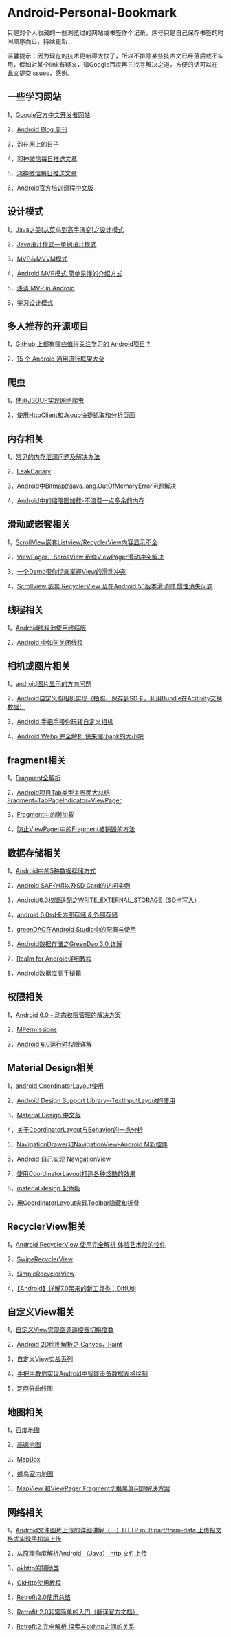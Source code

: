 # Android-Personal-Bookmark
只是对个人收藏的一些浏览过的网站或书签作个记录，序号只是自己保存书签的时间顺序而已，持续更新...

温馨提示：因为现在的技术更新得太快了，所以不排除某些技术文已经落后或不实用，假如对某个link有疑义，请Google百度再三找寻解决之道，方便的话可以在此文提交issues，感谢。

一些学习网站
-------
1，[Google官方中文开发者网站](https://developer.android.google.cn/index.html)

2，[Android Blog 周刊](http://www.androidblog.cn/)

3，[泡在网上的日子](http://www.jcodecraeer.com/)

4，[郭神微信每日推送文章](http://chuansong.me/account/guolin_blog)

5，[鸿神微信每日推送文章](http://chuansong.me/account/hongyangAndroid)

6，[Android官方培训课程中文版](http://hukai.me/android-training-course-in-chinese/index.html)


设计模式
-------
1，[Java之美[从菜鸟到高手演变]之设计模式](http://blog.csdn.net/zhangerqing/article/details/8194653)

2，[Java设计模式—单例设计模式](http://blog.csdn.net/dmk877/article/details/50311791)

3，[MVP与MVVM模式](http://blog.csdn.net/tyk0910/article/details/51120898)

4，[Android MVP模式 简单易懂的介绍方式](https://segmentfault.com/a/1190000003927200#articleHeader6)

5，[浅谈 MVP in Android](http://blog.csdn.net/lmj623565791/article/details/46596109)

6，[学习设计模式](http://blog.csdn.net/column/details/zsxdesignpattern.html)



多人推荐的开源项目
-------
1，[GitHub 上都有哪些值得关注学习的 Android项目？](https://www.zhihu.com/question/23804819)

2，[15 个 Android 通用流行框架大全](http://blog.csdn.net/lsw305264677/article/details/51348564)


爬虫
-------
1，[使用JSOUP实现网络爬虫](http://blog.csdn.net/withiter/article/details/14229819)

2，[使用HttpClient和Jsoup快捷抓取和分析页面](http://www.oschina.net/question/564772_124359)


内存相关
-------
1，[常见的内存泄漏问题及解决办法](https://buluo.qq.com/p/detail.html?bid=234589&pid=7718622-1457172424)

2，[LeakCanary](https://www.liaohuqiu.net/cn/posts/leak-canary-read-me/)

3，[Android中Bitmap的java.lang.OutOfMemoryError问题解决](http://l540151663.iteye.com/blog/1512739)

4，[Android中的缩略图加载-不浪费一点多余的内存](http://www.cnblogs.com/kobe8/p/3877125.html)



滑动或嵌套相关
-------
1，[ScrollView嵌套Listview/RecyclerView内容显示不全](http://blog.csdn.net/u013121097/article/details/52044997)

2，[ViewPager，ScrollView 嵌套ViewPager滑动冲突解决](http://blog.csdn.net/gdutxiaoxu/article/details/52939127)

3，[一个Demo带你彻底掌握View的滑动冲突](http://blog.csdn.net/tyk0910/article/details/53414299)

4，[Scrollview 嵌套 RecyclerView 及在Android 5.1版本滑动时 惯性消失问题](http://www.itnose.net/detail/6319751.html)



线程相关
-------
1，[Android线程池使用终结版](http://www.xuanyusong.com/archives/2439)

2，[Android 中如何关闭线程](http://blog.csdn.net/dreamtdp/article/details/10434217)



相机或图片相关
-------
1，[android图片显示的方向问题](http://blog.csdn.net/scyatcs/article/details/44102207)

2，[Android自定义照相机实现（拍照、保存到SD卡，利用Bundle在Acitivity交换数据）](http://blog.csdn.net/wwj_748/article/details/8927784)

3，[Android 手把手带你玩转自定义相机](http://blog.csdn.net/qq_17250009/article/details/52795530)

4，[Android Webp 完全解析 快来缩小apk的大小吧](http://blog.csdn.net/lmj623565791/article/details/53240600)



fragment相关
-------
1，[Fragment全解析](http://android.jobbole.com/83072/)

2，[Android项目Tab类型主界面大总结 Fragment+TabPageIndicator+ViewPager](http://blog.csdn.net/lmj623565791/article/details/24740977)

3，[Fragment中的懒加载](http://blog.csdn.net/yaya_soft/article/details/40888149)

4，[防止ViewPager中的Fragment被销毁的方法](http://blog.csdn.net/icyfox_bupt/article/details/18356461)



数据存储相关
-------
1，[Android中的5种数据存储方式](http://www.cnblogs.com/cmduan/archive/2012/03/06/2382006.html)

2，[Android SAF介绍以及SD Card的访问实例](http://zhixinliu.com/2015/02/24/2015-02-24-SAF-and-client-code/)

3，[Android6.0权限适配之WRITE_EXTERNAL_STORAGE（SD卡写入）](http://unclechen.github.io/2016/03/06/Android6.0%E6%9D%83%E9%99%90%E9%80%82%E9%85%8D%E4%B9%8BSD%E5%8D%A1%E5%86%99%E5%85%A5/)

4，[android 6.0sd卡内部存储 & 外部存储](http://blog.csdn.net/kc58236582/article/details/51540545)

5，[greenDAO在Android Studio中的配置与使用](http://www.jianshu.com/p/9ae4e24e01cb)

6，[Android数据存储之GreenDao 3.0 详解](http://blog.csdn.net/kongxingxing/article/details/52052331)

7，[Realm for Android详细教程](http://www.jianshu.com/p/28912c2f31db)

8，[Android数据库高手秘籍](http://blog.csdn.net/column/details/android-database-pro.html)



权限相关
-------
1，[Android 6.0 - 动态权限管理的解决方案](http://www.jianshu.com/p/dbe4d37731e6)

2，[MPermissions](https://github.com/hongyangAndroid/MPermissions)

3，[Android 6.0运行时权限详解](http://blog.csdn.net/kong_gu_you_lan/article/details/52488097)



Material Design相关
-------
1，[android CoordinatorLayout使用](http://blog.csdn.net/xyz_lmn/article/details/48055919)

2，[Android Design Support Library--TextInputLayout的使用](http://blog.csdn.net/wei_smile/article/details/51284964)

3，[Material Design 中文版](http://www.apkbus.com/design/material-design.html)

4，[关于CoordinatorLayout与Behavior的一点分析](http://www.jianshu.com/p/a506ee4afecb)

5，[NavigationDrawer和NavigationView-Android M新控件](http://blog.csdn.net/yangshangwei/article/details/50788880)

6，[Android 自己实现 NavigationView](http://blog.csdn.net/lmj623565791/article/details/46405409)

7，[使用CoordinatorLayout打造各种炫酷的效果](http://blog.csdn.net/gdutxiaoxu/article/details/52858598)

8，[material design 配色板](https://www.materialpalette.com/)

9，[用CoordinatorLayout实现Toolbar隐藏和折叠](http://blog.csdn.net/itachi85/article/details/50492695)



RecyclerView相关
-------
1，[Android RecyclerView 使用完全解析 体验艺术般的控件](http://blog.csdn.net/lmj623565791/article/details/45059587)

2，[SwipeRecyclerView](https://github.com/yanzhenjie/SwipeRecyclerView)

3，[SimpleRecyclerView](https://github.com/xingda920813/SimpleRecyclerView)

4，[【Android】详解7.0带来的新工具类：DiffUtil](http://blog.csdn.net/zxt0601/article/details/52562770)



自定义View相关
-------
1，[自定义View实现空调遥控器切换度数](http://blog.csdn.net/u012305710/article/details/51859542)

2，[Android 2D绘图解析之 Canvas，Paint](http://blog.csdn.net/leejizhou/article/details/51524948)

3，[自定义View实战系列](http://blog.csdn.net/lxk_1993/article/details/51373269)

4，[手把手教你实现Android中智能设备数据表格绘制](http://www.jianshu.com/p/4b087dee6f5f)

5，[芝麻分曲线图](http://blog.csdn.net/qq199208/article/details/53196530)


地图相关
-------
1，[百度地图](http://wiki.lbsyun.baidu.com/index.php?title=androidsdk)

2，[高德地图](http://lbs.amap.com/api/android-sdk/summary/)

3，[MapBox](https://www.mapbox.com/android-sdk/)

4，[蜂鸟室内地图](https://www.fengmap.com/)

5，[MapView 和ViewPager Fragment切换黑屏问题解决方案](http://www.bubuko.com/infodetail-993402.html)



网络相关
-------
1，[Android文件图片上传的详细讲解（一）HTTP multipart/form-data 上传报文格式实现手机端上传](http://topmanopensource.iteye.com/blog/1605238)

2，[从原理角度解析Android （Java） http 文件上传](http://blog.csdn.net/lmj623565791/article/details/23781773)

3，[okhttp的辅助类](https://github.com/hongyangAndroid/okhttputils)

4，[OkHttp使用教程](http://www.jcodecraeer.com/a/anzhuokaifa/androidkaifa/2015/0106/2275.html)

5，[Retrofit2.0使用总结](http://www.jianshu.com/p/3e13e5d34531)

6，[Retrofit 2.0非常简单的入门（翻译官方文档）](http://www.jianshu.com/p/442a29da7b23)

7，[Retrofit2 完全解析 探索与okhttp之间的关系](http://blog.csdn.net/lmj623565791/article/details/51304204)


